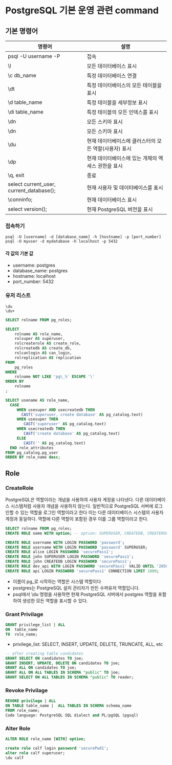 # PostgreSQL 기본 운영 관련 command

## 기본 명령어

| 명령어                                   | 설명                                                  |
| ---------------------------------------- | ----------------------------------------------------- |
| psql -U username -P                      | 접속                                                  |
| \l                                       | 모든 데이터베이스 표시                                |
| \c db_name                               | 특정 데이터베이스 연결                                |
| \dt                                      | 특정 데이터베이스의 모든 테이블을 표시                |
| \d table_name                            | 특정 테이블을 세부정보 표시                           |
| \di table_name                           | 특정 테이블의 모든 인덱스를 표시                      |
| \dn                                      | 모든 스키마 표시                                      |
| \dn                                      | 모든 스키마 표시                                      |
| \du                                      | 현재 데이터베이스에 클러스터의 모든 역할(사용자) 표시 |
| \dp                                      | 현재 데이터베이스에 있는 개체의 액세스 권한을 표시    |
| \q, exit                                 | 종료                                                  |
| select current_user, current_database(); | 현재 사용자 및 데이터베이스를 표시                    |
| \conninfo;                               | 현재 데이터베이스 표시                                |
| select version();                        | 현재 PostgreSQL 버전을 표시                           |

### 접속하기

```shell
psql -U [username] -d [database_name] -h [hostname] -p [port_number]
psql -U myuser -d mydatabase -h localhost -p 5432
```

#### 각 값의 기본 값

- username: postgres
- database_name: postgres
- hostname: localhost
- port_number: 5432

### 유저 리스트

```shell
\du
\du+
```

```sql
SELECT rolname FROM pg_roles;

SELECT
    rolname AS role_name,
    rolsuper AS superuser,
    rolcreaterole AS create_role,
    rolcreatedb AS create_db,
    rolcanlogin AS can_login,
    rolreplication AS replication
FROM
    pg_roles
WHERE
    rolname NOT LIKE 'pg\_%' ESCAPE '\'
ORDER BY
    rolname
;

SELECT usename AS role_name,
  CASE
     WHEN usesuper AND usecreatedb THEN
	   CAST('superuser, create database' AS pg_catalog.text)
     WHEN usesuper THEN
	    CAST('superuser' AS pg_catalog.text)
     WHEN usecreatedb THEN
	    CAST('create database' AS pg_catalog.text)
     ELSE
	    CAST('' AS pg_catalog.text)
  END role_attributes
FROM pg_catalog.pg_user
ORDER BY role_name desc;
```

## Role

### CreateRole

PostgreSQL은 역할이라는 개념을 사용하여 사용자 계정을 나타낸다. 다른 데이터베이스 시스템처럼 사용자
개념을 사용하지 않는다. 일반적으로 PostgreSQL 서버에 로그인할 수 있는 역할을 로그인 역할이라고 한다
이는 다른 데이터베이스 시스템의 사용자 계정과 동일하다. 역할에 다른 역할이 포함된 경우 이를 그룹
역할이라고 한다.

```sql
SELECT rolname FROM pg_roles;
CREATE ROLE name WITH option; -- option: SUPERUSER, CREATEDB, CREATEROLE

CREATE ROLE username WITH LOGIN PASSWORD 'password';
CREATE ROLE username WITH LOGIN PASSWORD 'password' SUPERUSER;
CREATE ROLE alice LOGIN PASSWORD 'securePass1';
CREATE ROLE john SUPERUSER LOGIN PASSWORD 'securePass1';
CREATE ROLE john CREATEDB LOGIN PASSWORD 'securePass1';
CREATE ROLE dev_api WITH LOGIN PASSWORD 'securePass1' VALID UNTIL '2050-01-01';
CREATE ROLE api LOGIN PASSWORD 'securePass1' CONNECTION LIMIT 1000;
```

- 이름이 pg\_로 시작하는 역할은 시스템 역할이다
- postgres는 PostgreSQL 설치 관리자가 만든 수퍼유저 역할입니다.
- psql에서 \du 명령을 사용하면 현재 PostgreSQL 서버에서 postgres 역할을 포함하여 생성한
  모든 역할을 표시할 수 있다.

### Grant Privilage

```sql
GRANT privilege_list | ALL
ON  table_name
TO  role_name;
```

- privilege_list: SELECT, INSERT, UPDATE, DELETE, TRUNCATE, ALL, etc

```sql
-- after creating table candidates
GRANT SELECT ON candidates TO joe;
GRANT INSERT, UPDATE, DELETE ON candidates TO joe;
GRANT ALL ON candidates TO joe;
GRANT ALL ON ALL TABLES IN SCHEMA "public" TO joe;
GRANT SELECT ON ALL TABLES IN SCHEMA "public" TO reader;
```

### Revoke Privilage

```sql
REVOKE privilege | ALL
ON TABLE table_name |  ALL TABLES IN SCHEMA schema_name
FROM role_name;
Code language: PostgreSQL SQL dialect and PL/pgSQL (pgsql)
```

### Alter Role

```sql
ALTER ROLE role_name [WITH] option;

create role calf login password 'securePwd1';
alter role calf superuser;
\du calf
```

